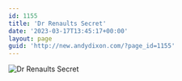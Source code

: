 ```yaml
---
id: 1155
title: 'Dr Renaults Secret'
date: '2023-03-17T13:45:17+00:00'
layout: page
guid: 'http://new.andydixon.com/?page_id=1155'
---
```


![Dr Renaults Secret](https://i0.wp.com/assets.g8x2.ldn.idrivee2-23.com/posters/Dr%20Renaults%20Secret%2001.jpg?w=1200&ssl=1 "Dr Renaults Secret")